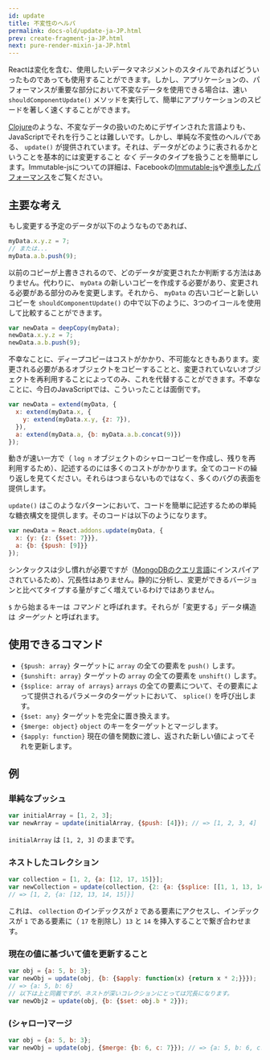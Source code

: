 ```yaml
---
id: update
title: 不変性のヘルパ
permalink: docs-old/update-ja-JP.html
prev: create-fragment-ja-JP.html
next: pure-render-mixin-ja-JP.html
---
```


Reactは変化を含む、使用したいデータマネジメントのスタイルであればどういったものであっても使用することができます。しかし、アプリケーションの、パフォーマンスが重要な部分において不変なデータを使用できる場合は、速い `shouldComponentUpdate()` メソッドを実行して、簡単にアプリケーションのスピードを著しく速くすることができます。

[Clojure](http://clojure.org/)のような、不変なデータの扱いのためにデザインされた言語よりも、JavaScriptでそれを行うことは難しいです。しかし、単純な不変性のヘルパである、 `update()` が提供されています。それは、データがどのように表されるかということを基本的には変更すること *なく* データのタイプを扱うことを簡単にします。Immutable-jsについての詳細は、Facebookの[Immutable-js](https://facebook.github.io/immutable-js/docs/#/)や[進歩したパフォーマンス](/react/docs/advanced-performance.html)をご覧ください。

## 主要な考え

もし変更する予定のデータが以下のようなものであれば、

```js
myData.x.y.z = 7;
// または...
myData.a.b.push(9);
```

以前のコピーが上書きされるので、どのデータが変更されたか判断する方法はありません。代わりに、 `myData` の新しいコピーを作成する必要があり、変更される必要がある部分のみを変更します。それから、 `myData` の古いコピーと新しいコピーを `shouldComponentUpdate()` の中で以下のように、3つのイコールを使用して比較することができます。

```js
var newData = deepCopy(myData);
newData.x.y.z = 7;
newData.a.b.push(9);
```

不幸なことに、ディープコピーはコストがかかり、不可能なときもあります。変更される必要があるオブジェクトをコピーすることと、変更されていないオブジェクトを再利用することによってのみ、これを代替することができます。不幸なことに、今日のJavaScriptでは、こういったことは面倒です。

```js
var newData = extend(myData, {
  x: extend(myData.x, {
    y: extend(myData.x.y, {z: 7}),
  }),
  a: extend(myData.a, {b: myData.a.b.concat(9)})
});
```

動きが速い一方で（ `log n` オブジェクトのシャローコピーを作成し、残りを再利用するため）、記述するのには多くのコストがかかります。全てのコードの繰り返しを見てください。それらはつまらないものではなく、多くのバグの表面を提供します。

`update()` はこのようなパターンにおいて、コードを簡単に記述するための単純な糖衣構文を提供します。そのコードは以下のようになります。

```js
var newData = React.addons.update(myData, {
  x: {y: {z: {$set: 7}}},
  a: {b: {$push: [9]}}
});
```

シンタックスは少し慣れが必要ですが（[MongoDBのクエリ言語](http://docs.mongodb.org/manual/core/crud-introduction/#query)にインスパイアされているため）、冗長性はありません。静的に分析し、変更ができるバージョンと比べてタイプする量がすごく増えているわけではありません。

`$` から始まるキーは *コマンド* と呼ばれます。それらが「変更する」データ構造は *ターゲット* と呼ばれます。

## 使用できるコマンド

  * `{$push: array}` ターゲットに `array` の全ての要素を `push()` します。
  * `{$unshift: array}` ターゲットの `array` の全ての要素を `unshift()` します。
  * `{$splice: array of arrays}` `arrays` の全ての要素について、その要素によって提供されるパラメータのターゲットにおいて、 `splice()` を呼び出します。
  * `{$set: any}` ターゲットを完全に置き換えます。
  * `{$merge: object}` `object` のキーをターゲットとマージします。
  * `{$apply: function}` 現在の値を関数に渡し、返された新しい値によってそれを更新します。

## 例

### 単純なプッシュ

```js
var initialArray = [1, 2, 3];
var newArray = update(initialArray, {$push: [4]}); // => [1, 2, 3, 4]
```
`initialArray` は `[1, 2, 3]` のままです。

### ネストしたコレクション

```js
var collection = [1, 2, {a: [12, 17, 15]}];
var newCollection = update(collection, {2: {a: {$splice: [[1, 1, 13, 14]]}}});
// => [1, 2, {a: [12, 13, 14, 15]}]
```

これは、 `collection` のインデックスが `2` である要素にアクセスし、インデックスが `1` である要素に（ `17` を削除し）`13` と `14` を挿入することで繋ぎ合わせます。

### 現在の値に基づいて値を更新すること

```js
var obj = {a: 5, b: 3};
var newObj = update(obj, {b: {$apply: function(x) {return x * 2;}}});
// => {a: 5, b: 6}
// 以下は上と同義ですが、ネストが深いコレクションにとっては冗長になります。
var newObj2 = update(obj, {b: {$set: obj.b * 2}});
```

### (シャロー)マージ

```js
var obj = {a: 5, b: 3};
var newObj = update(obj, {$merge: {b: 6, c: 7}}); // => {a: 5, b: 6, c: 7}
```

